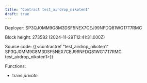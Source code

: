```yaml
---
title: "Contract test_airdrop_nikoten1"
draft: true
---
```

Deployer: SP3QJ0MM9G8M3DSF5NEX7CEJ99NFDQ81WG17T7RMC


 



Block height: 273582 (2024-11-29T12:41:31.000Z)

Source code: {{<contractref "test_airdrop_nikoten1" SP3QJ0MM9G8M3DSF5NEX7CEJ99NFDQ81WG17T7RMC test_airdrop_nikoten1>}}

Functions:

* trans _private_
